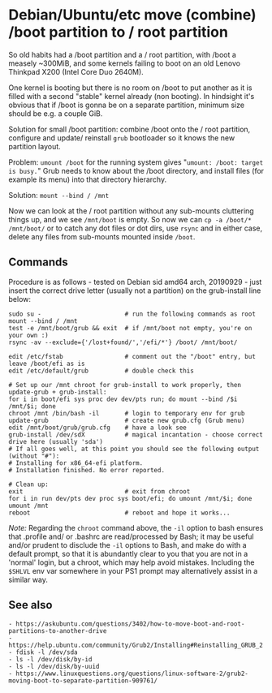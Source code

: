 # Debian/Ubuntu/etc move (combine) /boot partition to / root partition

So old habits had a /boot partition and a / root partition, with /boot a measely ~300MiB, and
some kernels failing to boot on an old Lenovo Thinkpad X200 (Intel Core Duo 2640M).

One kernel is booting but there is no room on /boot to put another as it is filled with a second
"stable" kernel already (non booting). In hindsight it's obvious that if /boot is gonna be on a
separate partition, minimum size should be e.g. a couple GiB.

Solution for small /boot partition: combine /boot onto the / root partition, configure and
update/ reinstall `grub` bootloader so it knows the new partition layout.

Problem: `umount /boot` for the running system gives "`umount: /boot: target is busy.`"
Grub needs to know about the /boot directory, and install files (for example its menu) into that
directory hierarchy.

Solution: `mount --bind / /mnt`

Now we can look at the / root partition without any sub-mounts cluttering things up, and we see
`/mnt/boot` is empty.  So now we can `cp -a /boot/* /mnt/boot/` or to catch any dot files or dot
dirs, use `rsync` and in either case, delete any files from sub-mounts mounted inside `/boot`.

## Commands

Procedure is as follows - tested on Debian sid amd64 arch, 20190929 - just insert the
correct drive letter (usually not a partition) on the grub-install line below:

    sudo su -                       # run the following commands as root
    mount --bind / /mnt
    test -e /mnt/boot/grub && exit  # if /mnt/boot not empty, you're on your own :)
    rsync -av --exclude={'/lost+found/','/efi/*'} /boot/ /mnt/boot/

    edit /etc/fstab                 # comment out the "/boot" entry, but leave /boot/efi as is
    edit /etc/default/grub          # double check this

    # Set up our /mnt chroot for grub-install to work properly, then update-grub + grub-install:
    for i in boot/efi sys proc dev dev/pts run; do mount --bind /$i /mnt/$i; done
    chroot /mnt /bin/bash -il       # login to temporary env for grub
    update-grub                     # create new grub.cfg (Grub menu)
    edit /mnt/boot/grub/grub.cfg    # have a look see
    grub-install /dev/sdX           # magical incantation - choose correct drive here (usually 'sda')
    # If all goes well, at this point you should see the following output (without "#"):
    # Installing for x86_64-efi platform.
    # Installation finished. No error reported.

    # Clean up:
    exit                            # exit from chroot
    for i in run dev/pts dev proc sys boot/efi; do umount /mnt/$i; done
    umount /mnt
    reboot                          # reboot and hope it works...

*Note:* Regarding the `chroot` command above, the `-il` option to bash ensures that .profile
and/ or .bashrc are read/processed by Bash; it may be useful and/or prudent to disclude the
`-il` options to Bash, and make do with a default prompt, so that it is abundantly clear to you
that you are not in a 'normal' login, but a chroot, which may help avoid mistakes.
Including the `$SHLVL` env var somewhere in your PS1 prompt may alternatively assist in a
similar way.

## See also
	- https://askubuntu.com/questions/3402/how-to-move-boot-and-root-partitions-to-another-drive
	- https://help.ubuntu.com/community/Grub2/Installing#Reinstalling_GRUB_2
	- fdisk -l /dev/sda
	- ls -l /dev/disk/by-id
	- ls -l /dev/disk/by-uuid
	- https://www.linuxquestions.org/questions/linux-software-2/grub2-moving-boot-to-separate-partition-909761/
